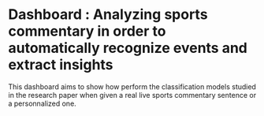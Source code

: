 # Dashboard : Analyzing sports commentary in order to automatically recognize events and extract insights


This dashboard aims to show how perform the classification models studied in the research paper when given a real live sports commentary sentence or a personnalized one.
